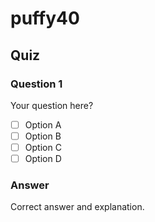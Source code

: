 # puffy40

## Quiz

### Question 1

Your question here?

- [ ] Option A
- [ ] Option B
- [ ] Option C
- [ ] Option D

### Answer

Correct answer and explanation.
